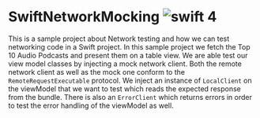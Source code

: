 # SwiftNetworkMocking ![swift 4](https://camo.githubusercontent.com/0c3a8774c2eeb849d4d233a337c30cf6418ade43/68747470733a2f2f696d672e736869656c64732e696f2f62616467652f253230696e2d7377696674253230342e302d6f72616e67652e737667)

This is a sample project about Network testing and how we can test networking code in a Swift project. In this sample project we fetch the Top 10 Audio Podcasts  and present them on a table view. We are able test our view model classes by injecting a mock network client. Both the remote network client as well as the mock one conform to the `RemoteRequestExecutable`  protocol. We inject an instance of `LocalClient` on the viewModel that we want to test which reads the expected response from the bundle. There is also an `ErrorClient` which returns errors in order to test the error handling of the viewModel as well.